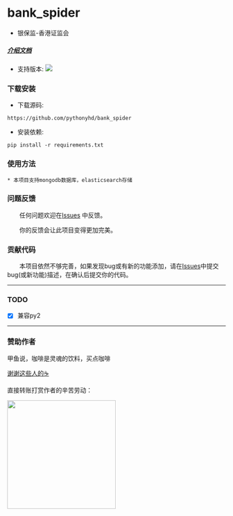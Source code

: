 # bank_spider

* 银保监-香港证监会

##### [介绍文档](https://github.com/pythonyhd/bank_spider/README.md)

* 支持版本: ![](https://img.shields.io/badge/Python-3.x-blue.svg)

### 下载安装

* 下载源码:

```
https://github.com/pythonyhd/bank_spider
```

* 安装依赖:

```shell
pip install -r requirements.txt
```

### 使用方法

    * 本项目支持mongodb数据库，elasticsearch存储

### 问题反馈

　　任何问题欢迎在[Issues](https://github.com/pythonyhd/bank_spider/issues) 中反馈。

　　你的反馈会让此项目变得更加完美。

### 贡献代码

　　本项目依然不够完善，如果发现bug或有新的功能添加，请在[Issues](https://github.com/pythonyhd/bank_spider/issues)中提交bug(或新功能)描述，在确认后提交你的代码。

---

### TODO
- [x] 兼容py2

---


### 赞助作者
甲鱼说，咖啡是灵魂的饮料，买点咖啡

[谢谢这些人的☕️](./coffee.md)

直接转账打赏作者的辛苦劳动：

<img src="https://i.imgur.com/lzM8sPs.png" width="250" />